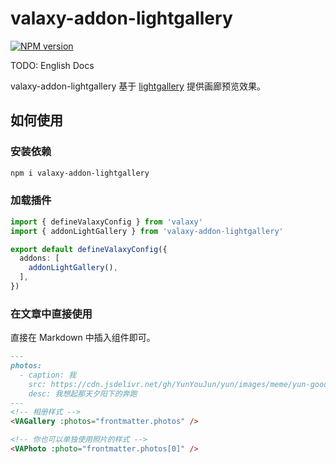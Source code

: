 # valaxy-addon-lightgallery

[![NPM version](https://img.shields.io/npm/v/valaxy-addon-lightgallery?color=0078E7)](https://www.npmjs.com/package/valaxy-addon-lightgallery)

TODO: English Docs

valaxy-addon-lightgallery 基于 [lightgallery](https://github.com/sachinchoolur/lightGallery) 提供画廊预览效果。

## 如何使用

### 安装依赖

```bash
npm i valaxy-addon-lightgallery
```

### 加载插件

```ts
import { defineValaxyConfig } from 'valaxy'
import { addonLightGallery } from 'valaxy-addon-lightgallery'

export default defineValaxyConfig({
  addons: [
    addonLightGallery(),
  ],
})
```

### 在文章中直接使用

直接在 Markdown 中插入组件即可。

```md
---
photos:
  - caption: 我
    src: https://cdn.jsdelivr.net/gh/YunYouJun/yun/images/meme/yun-good-alpha-compressed.png
    desc: 我想起那天夕阳下的奔跑
---
<!-- 相册样式 -->
<VAGallery :photos="frontmatter.photos" />

<!-- 你也可以单独使用照片的样式 -->
<VAPhoto :photo="frontmatter.photos[0]" />
```
